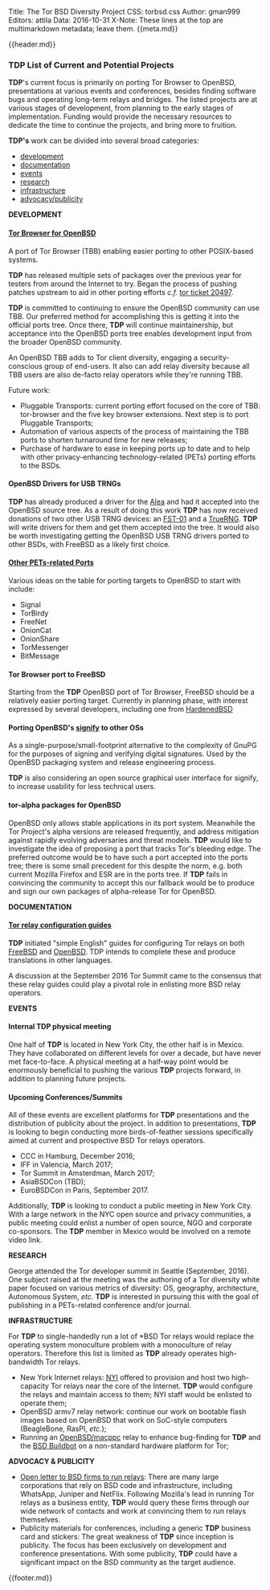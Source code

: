 Title: The Tor BSD Diversity Project
CSS: torbsd.css
Author: gman999
Editors: attila
Data: 2016-10-31
X-Note: These lines at the top are multimarkdown metadata; leave them.
{{meta.md}}

{{header.md}}

### TDP List of Current and Potential Projects ###

__TDP__'s current focus is primarily on porting Tor Browser to OpenBSD, presentations at various events and conferences, besides finding software bugs and operating long-term relays and bridges. The listed projects are at various stages of development, from planning to the early stages of implementation. Funding would provide the necessary resources to dedicate the time to continue the projects, and bring more to fruition.

__TDP's__ work can be divided into several broad categories:

* [development](#development)
* [documentation](#documentation)
* [events](#events)
* [research](#research)
* [infrastructure](#infrastructure)
* [advocacy/publicity](#advocacy)

<a id="development">__DEVELOPMENT__</a>

#### [Tor Browser for OpenBSD](https://github.com/torbsd/openbsd-ports/) ####

A port of Tor Browser (TBB) enabling easier porting to other
POSIX-based systems.

__TDP__ has released multiple sets of packages over the previous year for
testers from around the Internet to try.  Began the process of pushing patches
upstream to aid in other porting efforts _c.f._
[tor ticket 20497](https://trac.torproject.org/projects/tor/ticket/20497).

__TDP__ is committed to continuing to ensure the OpenBSD community can use
TBB. Our preferred method for accomplishing this is getting it into the
official ports tree. Once there, __TDP__ will continue maintainership, but
acceptance into the OpenBSD ports tree enables development input from the broader OpenBSD community.

An OpenBSD TBB adds to Tor client diversity, engaging a
security-conscious group of end-users.  It also can add relay diversity
because all TBB users are also de-facto relay operators while they're
running TBB.

Future work:

* Pluggable Transports: current porting effort focused on the core of TBB: tor-browser and the five key browser extensions.  Next step is to port Pluggable Transports;
* Automation of various aspects of the process of maintaining the TBB ports to shorten turnaround time for new releases;
* Purchase of hardware to ease in keeping ports up to date and to help with other privacy-enhancing technology-related (PETs) porting efforts to the BSDs.

#### OpenBSD Drivers for USB TRNGs ####

__TDP__ has already produced a driver for the [Alea](https://www.araneus.fi/products/alea2/en/) and had it accepted into the OpenBSD source tree.  As a result of doing this work __TDP__ has now received donations of two other USB TRNG devices: an [FST-01](wiki.seeedstudio.com/wiki/FST-01) and a [TrueRNG](http://ubld.it/products/truerng-hardware-random-number-generator/).  __TDP__ will write drivers for them and get them accepted into the tree.  It would also be worth investigating getting the OpenBSD USB TRNG drivers ported to other BSDs, with FreeBSD as a likely first choice.

#### [Other PETs-related Ports](porting-pets.html) ####

Various ideas on the table for porting targets to OpenBSD to start
with include:

* Signal
* TorBirdy
* FreeNet
* OnionCat
* OnionShare
* TorMessenger
* BitMessage

#### Tor Browser port to FreeBSD ####

Starting from the __TDP__ OpenBSD port of Tor Browser, FreeBSD should be a relatively easier porting target.  Currently in planning phase, with interest expressed by several developers, including one from [HardenedBSD](https://wwww.hardenedbsd.org/)

#### Porting OpenBSD's [signify](http://man.openbsd.org/signify) to other OSs ####

As a single-purpose/small-footprint alternative to the complexity of
GnuPG for the purposes of signing and verifying digital signatures.
Used by the OpenBSD packaging system and release engineering process.

__TDP__ is also considering an open source graphical user interface for signify, to increase usability for less technical users.

#### tor-alpha packages for OpenBSD ####

OpenBSD only allows stable applications in its port system. Meanwhile the Tor Project's alpha versions are released frequently, and address mitigation against rapidly evolving adversaries and threat models.  __TDP__ would like to investigate the idea of proposing a port that tracks Tor's bleeding edge.  The preferred outcome would be to have such a port accepted into the ports tree; there is some small precedent for this despite the norm, e.g. both current Mozilla Firefox and ESR are in the ports tree.  If __TDP__ fails in convincing the community to accept this our fallback would be to produce and sign our own packages of alpha-release Tor for OpenBSD.

<a id="documentation">__DOCUMENTATION__</a>

#### [Tor relay configuration guides](relay-guides.html) ####

__TDP__ initiated "simple English" guides for configuring Tor relays on
both [FreeBSD](fbsd-relays.html) and [OpenBSD](obsd-relays.html).  TDP
intends to complete these and produce translations in other languages.

A discussion at the September 2016 Tor Summit came to the consensus that these relay guides could play a pivotal role in enlisting more BSD relay operators.

<a id="events">__EVENTS__</a>

#### Internal TDP physical meeting ####

One half of  __TDP__ is located in New York City, the other half is in Mexico. They have collaborated on different levels for over a decade, but have never met face-to-face. A physical meeting at a half-way point would be enormously beneficial to pushing the various __TDP__ projects forward, in addition to planning future projects.

#### Upcoming Conferences/Summits ####

All of these events are excellent platforms for __TDP__ presentations and the distribution of publicity about the project. In addition to presentations, __TDP__ is looking to begin conducting more birds-of-feather sessions specifically aimed at current and prospective BSD Tor relays operators.

* CCC in Hamburg, December 2016;
* IFF in Valencia, March 2017;
* Tor Summit in Amsterdman, March 2017;
* AsiaBSDCon (TBD);
* EuroBSDCon in Paris, September 2017.

Additionally, __TDP__ is looking to conduct a public meeting in New York City. With a large network in the NYC open source and privacy communities, a public meeting could enlist a number of open source, NGO and corporate co-sponsors. The __TDP__ member in Mexico would be involved on a remote video link.


<a id="research">__RESEARCH__</a>

George attended the Tor developer summit in Seattle (September, 2016).
One subject raised at the meeting was the authoring of a Tor diversity
white paper focused on various metrics of diversity: OS, geography,
architecture, Autonomous System, _etc._  __TDP__ is interested in pursuing
this with the goal of publishing in a PETs-related conference and/or
journal.

<a id="infrastructure">__INFRASTRUCTURE__</a>

For __TDP__ to single-handedly run a lot of *BSD Tor relays would replace the operating system monoculture problem with a monoculture of relay operators. Therefore this list is limited as __TDP__ already operates high-bandwidth Tor relays.

* New York Internet relays: [NYI](https://nyi.net/) offered to provision and host two high-capacity Tor relays near the core of the Internet.  __TDP__ would configure the relays and maintain access to them; NYI staff would be enlisted to operate them;
* OpenBSD armv7 relay network: continue our work on bootable flash images based on OpenBSD that work on SoC-style computers (BeagleBone, RasPI, _etc_.);
* Running an [OpenBSD/macppc](https://www.openbsd.org/macppc.html) relay to enhance bug-finding for __TDP__ and the [BSD Buildbot](https://buildbot.pixelminers.net/) on a non-standard hardware platform for Tor;

<a id="advocacy">__ADVOCACY & PUBLICITY__</a>

* [Open letter to BSD firms to run relays](https://torbsd.github.io/corp-relays.html): There are many large corporations that rely on BSD code and infrastructure, including WhatsApp, Juniper and NetFlix. Following Mozilla's lead in running Tor relays as a business entity, __TDP__ would query these firms through our wide network of contacts and work at convincing them to run relays themselves.
* Publicity materials for conferences, including a generic __TDP__ business card and stickers: The great weakness of __TDP__ since inception is publicity. The focus has been exclusively on development and conference presentations. With some publicity, __TDP__ could have a significant impact on the BSD community as the target audience.

{{footer.md}}
